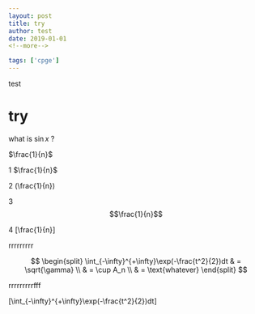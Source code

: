 ```yaml
---
layout: post
title: try
author: test
date: 2019-01-01
<!--more-->

tags: ['cpge']
---
```


test
<!--more-->


# try



what is $\sin x$ ?

$\frac{1}{n}$




1 
$\frac{1}{n}$

2
\(\frac{1}{n}\)

3
$$\frac{1}{n}$$

4 
\[\frac{1}{n}\]

rrrrrrrrr

$$
\begin{split}
\int_{-\infty}^{+\infty}\exp(-\frac{t^2}{2})dt & = \sqrt{\gamma} \\
& = \cup A_n \\
& = \text{whatever}
\end{split}
$$

rrrrrrrrrfff

\[\int_{-\infty}^{+\infty}\exp(-\frac{t^2}{2})dt\]

